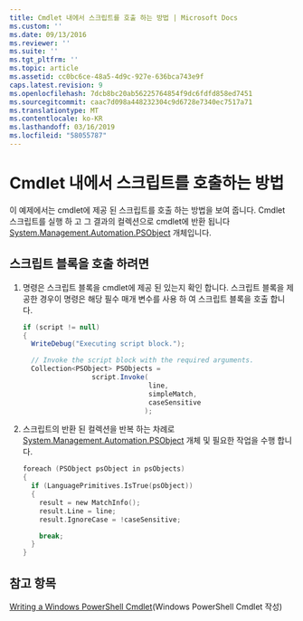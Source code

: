 ```yaml
---
title: Cmdlet 내에서 스크립트를 호출 하는 방법 | Microsoft Docs
ms.custom: ''
ms.date: 09/13/2016
ms.reviewer: ''
ms.suite: ''
ms.tgt_pltfrm: ''
ms.topic: article
ms.assetid: cc0bc6ce-48a5-4d9c-927e-636bca743e9f
caps.latest.revision: 9
ms.openlocfilehash: 7dcb8bc20ab56225764854f9dc6fdfd858ed7451
ms.sourcegitcommit: caac7d098a448232304c9d6728e7340ec7517a71
ms.translationtype: MT
ms.contentlocale: ko-KR
ms.lasthandoff: 03/16/2019
ms.locfileid: "58055787"
---
```

# <a name="how-to-invoke-scripts-within-a-cmdlet"></a>Cmdlet 내에서 스크립트를 호출하는 방법

이 예제에서는 cmdlet에 제공 된 스크립트를 호출 하는 방법을 보여 줍니다. Cmdlet 스크립트를 실행 하 고 그 결과의 컬렉션으로 cmdlet에 반환 됩니다 [System.Management.Automation.PSObject](/dotnet/api/System.Management.Automation.PSObject) 개체입니다.

## <a name="to-invoke-a-script-block"></a>스크립트 블록을 호출 하려면

1. 명령은 스크립트 블록을 cmdlet에 제공 된 있는지 확인 합니다. 스크립트 블록을 제공한 경우이 명령은 해당 필수 매개 변수를 사용 하 여 스크립트 블록을 호출 합니다.

    ```csharp
    if (script != null)
    {
      WriteDebug("Executing script block.");

      // Invoke the script block with the required arguments.
      Collection<PSObject> PSObjects =
                     script.Invoke(
                                   line,
                                   simpleMatch,
                                   caseSensitive
                                  );
    ```

2. 스크립트의 반환 된 컬렉션을 반복 하는 차례로 [System.Management.Automation.PSObject](/dotnet/api/System.Management.Automation.PSObject) 개체 및 필요한 작업을 수행 합니다.

    ```c
    foreach (PSObject psObject in psObjects)
    {
      if (LanguagePrimitives.IsTrue(psObject))
      {
        result = new MatchInfo();
        result.Line = line;
        result.IgnoreCase = !caseSensitive;

        break;
      }
    }

    ```

## <a name="see-also"></a>참고 항목

[Writing a Windows PowerShell Cmdlet](./writing-a-windows-powershell-cmdlet.md)(Windows PowerShell Cmdlet 작성)
